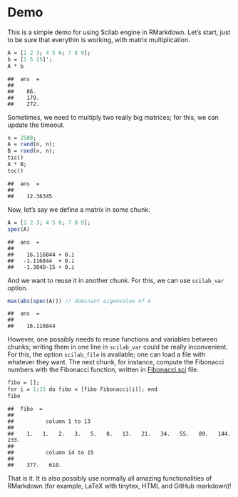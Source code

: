 Demo
================

This is a simple demo for using Scilab engine in RMarkdown. Let’s start,
just to be sure that everythin is working, with matrix multiplication.

``` scilab
A = [1 2 3; 4 5 6; 7 8 9]; 
b = [1 5 25]'; 
A * b 
```

    ##  ans  =
    ## 
    ##    86. 
    ##    179.
    ##    272.

Sometimes, we need to multiply two really big matrices; for this, we can
update the timeout.

``` scilab
n = 2500; 
A = rand(n, n); 
B = rand(n, n); 
tic() 
A * B; 
toc() 
```

    ##  ans  =
    ## 
    ##    12.36345

Now, let’s say we define a matrix in some chunk:

``` scilab
A = [1 2 3; 4 5 6; 7 8 9]; 
spec(A) 
```

    ##  ans  =
    ## 
    ##    16.116844 + 0.i
    ##   -1.116844  + 0.i
    ##   -1.304D-15 + 0.i

And we want to reuse it in another chunk. For this, we can use
`scilab_var` option.

``` scilab
max(abs(spec(A))) // dominant eigenvalue of A 
```

    ##  ans  =
    ## 
    ##    16.116844

However, one possibly needs to reuse functions and variables between
chunks; writing them in one line in `scilab_var` could be really
inconvenient. For this, the option `scilab_file` is available; one can
load a file with whatever they want. The next chunk, for instance,
compute the Fibonacci numbers with the Fibonacci function, written in
[Fibonacci.sci](https://github.com/tiagodsilva/ScilabEngine/blob/main/demo/Fibonacci.sci)
file.

``` scilab
fibo = []; 
for i = 1:15 do fibo = [fibo Fibonacci(i)]; end 
fibo 
```

    ##  fibo  = 
    ## 
    ##          column 1 to 13
    ## 
    ##    1.   1.   2.   3.   5.   8.   13.   21.   34.   55.   89.   144.   233.
    ## 
    ##          column 14 to 15
    ## 
    ##    377.   610.

That is it. It is also possibly use normally all amazing functionalities
of RMarkdown (for example, LaTeX with tinytex, HTML and GitHub
markdown)!

